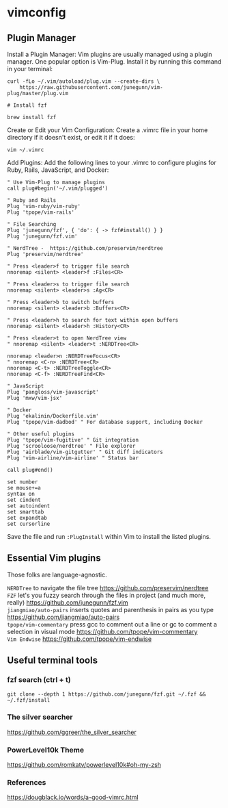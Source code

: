 # vimconfig

## Plugin Manager
Install a Plugin Manager:
Vim plugins are usually managed using a plugin manager. One popular option is Vim-Plug. Install it by running this command in your terminal:

```
curl -fLo ~/.vim/autoload/plug.vim --create-dirs \
    https://raw.githubusercontent.com/junegunn/vim-plug/master/plug.vim
```
```
# Install fzf

brew install fzf
```
Create or Edit your Vim Configuration:
Create a .vimrc file in your home directory if it doesn't exist, or edit it if it does:

```
vim ~/.vimrc
```
Add Plugins:
Add the following lines to your .vimrc to configure plugins for Ruby, Rails, JavaScript, and Docker:

```
" Use Vim-Plug to manage plugins
call plug#begin('~/.vim/plugged')

" Ruby and Rails
Plug 'vim-ruby/vim-ruby'
Plug 'tpope/vim-rails'

" File Searching
Plug 'junegunn/fzf', { 'do': { -> fzf#install() } }
Plug 'junegunn/fzf.vim'

" NerdTree -  https://github.com/preservim/nerdtree
Plug 'preservim/nerdtree'

" Press <leader>f to trigger file search
nnoremap <silent> <leader>f :Files<CR>

" Press <leader>s to trigger file search
nnoremap <silent> <leader>s :Ag<CR>

" Press <leader>b to switch buffers
nnoremap <silent> <leader>b :Buffers<CR>

" Press <leader>h to search for text within open buffers
nnoremap <silent> <leader>h :History<CR>

" Press <leader>t to open NerdTree view
" nnoremap <silent> <leader>t :NERDTree<CR>

nnoremap <leader>n :NERDTreeFocus<CR>
" nnoremap <C-n> :NERDTree<CR>
nnoremap <C-t> :NERDTreeToggle<CR>
nnoremap <C-f> :NERDTreeFind<CR>

" JavaScript
Plug 'pangloss/vim-javascript'
Plug 'mxw/vim-jsx'

" Docker
Plug 'ekalinin/Dockerfile.vim'
Plug 'tpope/vim-dadbod' " For database support, including Docker

" Other useful plugins
Plug 'tpope/vim-fugitive' " Git integration
Plug 'scrooloose/nerdtree' " File explorer
Plug 'airblade/vim-gitgutter' " Git diff indicators
Plug 'vim-airline/vim-airline' " Status bar

call plug#end()

set number
se mouse+=a
syntax on  
set cindent
set autoindent
set smarttab
set expandtab
set cursorline
```

Save the file and run `:PlugInstall` within Vim to install the listed plugins.


## Essential Vim plugins
Those folks are language-agnostic.

`NERDTree` to navigate the file tree https://github.com/preservim/nerdtree <br/>
`FZF` let's you fuzzy search through the files in project (and much more, really) https://github.com/junegunn/fzf.vim <br/>
`jiangmiao/auto-pairs` inserts quotes and parenthesis in pairs as you type https://github.com/jiangmiao/auto-pairs <br/>
`tpope/vim-commentary` press gcc to comment out a line or gc to comment a selection in visual mode https://github.com/tpope/vim-commentary <br/>
`Vim Endwise` https://github.com/tpope/vim-endwise <br/>

## Useful terminal tools

### fzf search (ctrl + t) <br>
```git clone --depth 1 https://github.com/junegunn/fzf.git ~/.fzf && ~/.fzf/install```
### The silver searcher 
https://github.com/ggreer/the_silver_searcher

### PowerLevel10k Theme
https://github.com/romkatv/powerlevel10k#oh-my-zsh

### References
https://dougblack.io/words/a-good-vimrc.html

